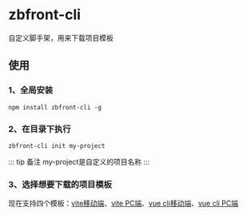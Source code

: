 # zbfront-cli

自定义脚手架，用来下载项目模板

## 使用

### 1、全局安装

```npm
npm install zbfront-cli -g
```

### 2、在目录下执行

```npm
zbfront-cli init my-project
```

::: tip 备注
my-project是自定义的项目名称
:::

### 3、选择想要下载的项目模板

现在支持四个模板：[vite移动端](https://github.com/zhaobao1830/vite-mobile-zb)、[vite PC端](https://github.com/zhaobao1830/vite-pc-zb)、[vue cli移动端](https://github.com/zhaobao1830/vue-cli-mobile-zb)、[vue cli PC端](https://github.com/zhaobao1830/vue-cli-pc-zb)
